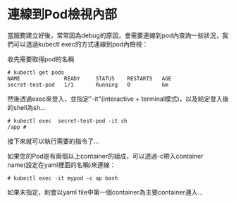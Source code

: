 # 連線到Pod檢視內部

當服務建立好後，常常因為debug的原因，會需要連線到pod內查詢一些狀況，我們可以透過kubectl exec的方式連線到pod內檢視：

收先需要取得pod的名稱

```
# kubectl get pods
NAME              READY     STATUS    RESTARTS   AGE
secret-test-pod   1/1       Running   0          6m
```

然後透過exec來登入，並指定"-it"(interactive + terminal模式)，以及給定登入後的shell為sh...

```
# kubectl exec  secret-test-pod -it sh
/app # 
```

接下來就可以執行需要的指令了...

如果您的Pod是有兩個以上container的組成，可以透過-c帶入container name(設定在yaml裡面的名稱)來連線：

```
# kubectl exec -it mypod -c ap bash
```

如果未指定，則會以yaml file中第一個container為主要container連入...

